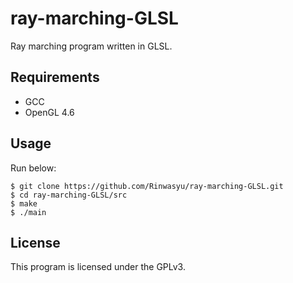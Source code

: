 # ray-marching-GLSL

Ray marching program written in GLSL.

## Requirements

- GCC
- OpenGL 4.6

## Usage

Run below:
```console
$ git clone https://github.com/Rinwasyu/ray-marching-GLSL.git
$ cd ray-marching-GLSL/src
$ make
$ ./main
```

## License
This program is licensed under the GPLv3.

